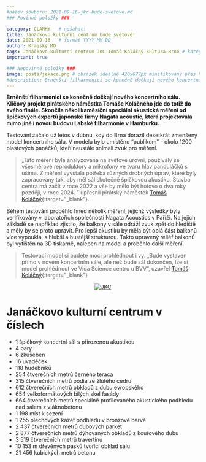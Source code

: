 ```yaml
---
#název souboru: 2021-09-16-jkc-bude-svetove.md
### Povinné položky ###

category: CLANKY   # nešahat!
title: Janáčkovo kulturní centrum bude světové!
date: 2021-09-16   # formát YYYY-MM-DD
author: Krajský MO
tags: Janáčkovo-kulturní-centrum JKC Tomáš-Koláčný kultura Brno # kategorie odděleny mezerami, např. volby zemědělství životní-prostředí piráti (viz https://jihomoravsky.pirati.cz/tags/)
important: true

### Nepovinné položky ###
image: posts/jekace.png # obrázek ideálně 420x677px minifikovaný přes https://tinypng.com/
#description: Brněnští filharmonici se konečně dočkají nového koncertního sálu. Klíčový projekt pirátského náměstka Tomáše Koláčného jde do totiž do svého finále. Skončila několikaměsíční speciální akustická měření od špičkových expertů japonské firmy Nagata acoustic, která projektovala mimo jiné i novou budovu Labské filharmonie v Hamburku.
---
```

**Brněnští filharmonici se konečně dočkají nového koncertního sálu. Klíčový projekt pirátského náměstka Tomáše Koláčného jde do totiž do svého finále. Skončila několikaměsíční speciální akustická měření od špičkových expertů japonské firmy Nagata acoustic, která projektovala mimo jiné i novou budovu Labské filharmonie v Hamburku.**

Testování začalo už letos v dubnu, kdy do Brna dorazil desetkrát zmenšený model koncertního sálu. V modelu bylo umístěno “publikum” - okolo 1200 plastových panáčků, kteří neustále snímali zvuk pro měření.

> „Tato měření byla analyzovaná na světové úrovni, používaly se všesměrové reproduktory a mikrofony ve tvaru hlav panduláčků s ušima. Z měření vyvstala potřeba různých drobných úprav, které byly zapracovány tak, aby měl sál skutečně špičkovou akustiku. Stavba centra má začít v roce 2022 a vše by mělo být hotovo o dva roky později, v roce 2024. ” upřesnil pirátský náměstek [Tomáš Koláčný](https://jihomoravsky.pirati.cz/lide/tomas-kolacny/){:target="_blank"}.
>

Během testování proběhlo hned několik měření, jejichž výsledky byly verifikovány v laboratořích společnosti Nagata Acoustics v Paříži. Na jejich základě se například zjistilo, že  balkony v sále odráží zvuk zpět do hlediště a měly by se proto upravit. Pro lepší akustiku by měla být oblá část balkonů více vypouklá, s hlubší a hustější strukturou. Takto upravený reliéf balkonů byl vytištěn na 3D tiskárně, nalepen na model a proběhlo další měření.  
 
> Testovací model si budete moci prohlédnout i vy. „Bude vystaven přímo v novém koncertním sále, ale než bude sál dokončen, lze si model prohlédnout ve Vida Science centru u BVV”, uzavřel [Tomáš Koláčný](https://jihomoravsky.pirati.cz/lide/tomas-kolacny/){:target="_blank"} 
> 

<div style="text-align:center"><a href="https://a.pirati.cz/jihomoravsky/img/posts/infograficka.png" target="_blank">
<img src="https://a.pirati.cz/jihomoravsky/img/posts/infograficka.png" alt="JKC">

</a></div>

# Janáčkovo kulturní centrum v číslech
-	1 špičkový koncertní sál s přirozenou akustikou
-	4 bary
-	6 zkušeben
-	16 uvaděček
-	118 hudebníků
-	254 čtverečních metrů černého teraca
-	315 čtverečních metrů pódia ze žlutého cedru
-	612 čtverečních metrů obkladů z dubu evropského
-	654 velkoformátových bílých skel fasády
-	664 čtverečních metrů speciálně profilovaného akustického podhledu nad sálem z vláknobetonu
-	1 198 míst k sezení
-	1 255 plechových kazet podhledu v bronzové barvě
-	2 437 čtverečních metrů dubových parket
-	2 877 čtverečních metrů dýhovaných obkladů z kouřového dubu
-	3 519 čtverečních metrů travertinu
-	10 153 m dřevěných pásků tvořící obklad sálu
-	21 456 kubických metrů betonu

